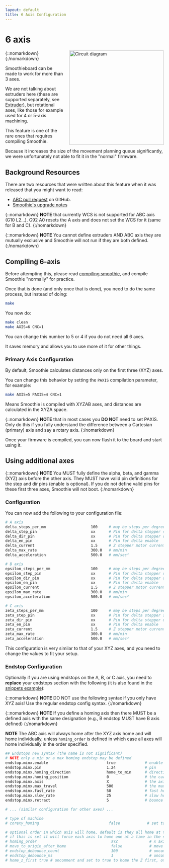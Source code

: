 ```yaml
---
layout: default
title: 6 Axis Configuration
---
```


# 6 axis

{::nomarkdown}
<a href="/images/circuit.png">
  <img src="/images/circuit.png" alt="Circuit diagram" style="width: 300px; height: 300px; float: right; margin-left: 1rem;"/>
</a>
{:/nomarkdown}

Smoothieboard can be made to work for more than 3 axes.

We are not talking about extruders here (these are supported separately, see [Extruder](extruder)), but rotational axes, like those for example used for 4 or 5-axis machining.

This feature is one of the rare ones that requires compiling Smoothie.

Because it increases the size of the movement planning queue significantly, we were unfortunately not able to fit it in the "normal" firmware.

## Background Resources

There are two resources that were written about this feature when it was released that you might want to read:

* [ABC pull request](https://github.com/Smoothieware/Smoothieware/pull/1055) on GitHub.
* [Smoothie's upgrade notes](https://github.com/smoothieware/smoothieware/blob/edge/upgrade-notes.md)

{::nomarkdown}
<sl-alert variant="warning" open>
  <sl-icon slot="icon" name="exclamation-triangle"></sl-icon>
  <strong>NOTE</strong> that currently WCS is not supported for ABC axis (G10 L2...). G92 A0 resets the A axis and does not set the WCS for it (same for B and C).
</sl-alert>
{:/nomarkdown}

{::nomarkdown}
<sl-alert variant="warning" open>
  <sl-icon slot="icon" name="exclamation-triangle"></sl-icon>
  <strong>NOTE</strong> You cannot define extruders AND ABC axis they are mutually exclusive and Smoothie will not run if they are both defined.
</sl-alert>
{:/nomarkdown}

## Compiling 6-axis

Before attempting this, please read [compiling smoothie](compiling-smoothie), and compile Smoothie "normally" for practice.

Once that is done (and only once that is done), you need to do the same process, but instead of doing:

```bash
make
```

You now do:

```bash
make clean
make AXIS=6 CNC=1
```

You can change this number to 5 or 4 if you do not need all 6 axes.

It saves memory and allows you to use more of it for other things.

### Primary Axis Configuration

By default, Smoothie calculates distances only on the first three (XYZ) axes.

You can change this behavior by setting the `PAXIS` compilation parameter, for example:

```bash
make AXIS=5 PAXIS=4 CNC=1
```

Means Smoothie is compiled with XYZAB axes, and distances are calculated in the XYZA space.

{::nomarkdown}
<sl-alert variant="neutral" open>
  <sl-icon slot="icon" name="info-circle"></sl-icon>
  <strong>NOTE</strong> that in most cases you <strong>DO NOT</strong> need to set PAXIS. Only do this if you fully understand the difference between a Cartesian (primary) axis and say a rotary axis.
</sl-alert>
{:/nomarkdown}

Once your firmware is compiled, you can now flash it to the board and start using it.

## Using additional axes

{::nomarkdown}
<sl-alert variant="warning" open>
  <sl-icon slot="icon" name="exclamation-triangle"></sl-icon>
  <strong>NOTE</strong> You MUST fully define the alpha, beta, and gamma (XYZ) axis before the other axis. They MUST have valid pin definitions for the step and dir pins (enable is optional). If you do not define valid pins for these first three axes, Smoothie will not boot.
</sl-alert>
{:/nomarkdown}

### Configuration

You can now add the following to your configuration file:

```bash
# A axis
delta_steps_per_mm                    100     # may be steps per degree for example
delta_step_pin                        xx      # Pin for delta stepper step signal
delta_dir_pin                         xx      # Pin for delta stepper direction
delta_en_pin                          xx      # Pin for delta enable
delta_current                         1.5     # Z stepper motor current
delta_max_rate                        300.0   # mm/min
delta_acceleration                    500.0   # mm/sec²

# B axis
epsilon_steps_per_mm                  100     # may be steps per degree for example
epsilon_step_pin                      xx      # Pin for delta stepper step signal
epsilon_dir_pin                       xx      # Pin for delta stepper direction
epsilon_en_pin                        xx      # Pin for delta enable
epsilon_current                       1.5     # Z stepper motor current
epsilon_max_rate                      300.0   # mm/min
epsilon_acceleration                  500.0   # mm/sec²

# C axis
zeta_steps_per_mm                     100     # may be steps per degree for example
zeta_step_pin                         xx      # Pin for delta stepper step signal
zeta_dir_pin                          xx      # Pin for delta stepper direction
zeta_en_pin                           xx      # Pin for delta enable
zeta_current                          1.5     # Z stepper motor current
zeta_max_rate                         300.0   # mm/min
zeta_acceleration                     500.0   # mm/sec²
```

This configuration is very similar to that of your XYZ axes, and you need to change the values to fit your setup.

### Endstop Configuration

Optionally if you are using endstops on the A, B, or C axis, you need to **replace** your endstops section with the following (it is also found in the [snippets example](https://github.com/Smoothieware/Smoothieware/blob/edge/ConfigSamples/Snippets/abc-endstop.config)):

{::nomarkdown}
<sl-alert variant="danger" open>
  <sl-icon slot="icon" name="exclamation-octagon"></sl-icon>
  <strong>NOTE</strong> DO NOT use the following syntax if you only have XYZ axis! Use the regular endstop config syntax.
</sl-alert>
{:/nomarkdown}

{::nomarkdown}
<sl-alert variant="warning" open>
  <sl-icon slot="icon" name="exclamation-triangle"></sl-icon>
  <strong>NOTE</strong> If you define a homing axis then there MUST be a defined axis with the same designation (e.g., B endstop MUST have B axis defined)
</sl-alert>
{:/nomarkdown}

**NOTE** The ABC axis will always home after the XYZ axis home and will home individually, unless `homing_order` is defined in which case all axes will home individually in the order specified.

```bash
## Endstops new syntax (the name is not significant)
# NOTE only a min or a max homing endstop may be defined
endstop.minx.enable                          true             # enable an endstop
endstop.minx.pin                             1.24             # pin
endstop.minx.homing_direction                home_to_min      # direction it moves to the endstop
endstop.minx.homing_position                 0                # the cartesian coordinate this is set to when it homes
endstop.minx.axis                            X                # the axis designator
endstop.minx.max_travel                      500              # the maximum travel in mm before it times out
endstop.minx.fast_rate                       50               # fast homing rate in mm/sec
endstop.minx.slow_rate                       25               # slow homing rate in mm/sec
endstop.minx.retract                         5                # bounce off endstop in mm

# ... (similar configuration for other axes) ...

# type of machine
# corexy_homing                               false            # set to true if homing on an hbot or corexy

# optional order in which axis will home, default is they all home at the same time,
# if this is set it will force each axis to home one at a time in the specified order
# homing_order                                 XYZ              # x axis followed by y then z last
# move_to_origin_after_home                    false            # move XY to 0,0 after homing
# endstop_debounce_count                       100              # uncomment if you get noise on your endstops, default is 100
# endstop_debounce_ms                          1                # uncomment if you get noise on your endstops, default is 1 millisecond debounce
# home_z_first true # uncomment and set to true to home the Z first, otherwise Z homes after XY
```
